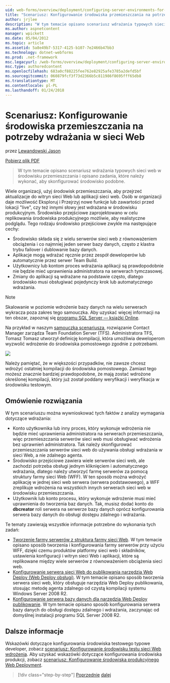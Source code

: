 ```yaml
---
uid: web-forms/overview/deployment/configuring-server-environments-for-web-deployment/scenario-configuring-a-staging-environment-for-web-deployment
title: "Scenariusz: Konfigurowanie środowiska przemieszczania na potrzeby wdrażania w sieci Web | Dokumentacja firmy Microsoft"
author: jrjlee
description: "W tym temacie opisano scenariusz wdrażania typowych sieci web w środowisku przemieszczania i opisano zadania, które należy wykonać, aby skonfigurować podobne env..."
ms.author: aspnetcontent
manager: wpickett
ms.date: 05/04/2012
ms.topic: article
ms.assetid: 5a8e49b7-5317-4125-b107-7e2466b47bb3
ms.technology: dotnet-webforms
ms.prod: .net-framework
msc.legacyurl: /web-forms/overview/deployment/configuring-server-environments-for-web-deployment/scenario-configuring-a-staging-environment-for-web-deployment
msc.type: authoredcontent
ms.openlocfilehash: 683a0cf88225fee762e82925afe3785a2defd5bf
ms.sourcegitcommit: 060879fcf3f73d2366b5c811986f8695fff65db8
ms.translationtype: MT
ms.contentlocale: pl-PL
ms.lasthandoff: 01/24/2018
---
```

<a name="scenario-configuring-a-staging-environment-for-web-deployment"></a>Scenariusz: Konfigurowanie środowiska przemieszczania na potrzeby wdrażania w sieci Web
====================
przez [Lewandowski Jason](https://github.com/jrjlee)

[Pobierz plik PDF](https://msdnshared.blob.core.windows.net/media/MSDNBlogsFS/prod.evol.blogs.msdn.com/CommunityServer.Blogs.Components.WeblogFiles/00/00/00/63/56/8130.DeployingWebAppsInEnterpriseScenarios.pdf)

> W tym temacie opisano scenariusz wdrażania typowych sieci web w środowisku przemieszczania i opisano zadania, które należy wykonać, aby skonfigurować środowisko podobne.


Wiele organizacji, użyj środowisk przemieszczania, aby przejrzeć aktualizacje do witryn sieci Web lub aplikacji sieci web. Osób w organizacji daje możliwość Eksploruj i Przejrzyj nowe funkcje lub zawartości przed lokacji "live", czy też innymi słowy jest wdrażana w środowisku produkcyjnym. Środowisko przejściowe zaprojektowano w celu replikowania środowiska produkcyjnego możliwie, aby realistyczne podglądu. Tego rodzaju środowisko przejściowe zwykle ma następujące cechy:

- Środowisko składa się z wielu serwerów sieci web z równoważeniem obciążenia i co najmniej jeden serwer bazy danych, często z klastra trybu failover i dublowanie bazy danych.
- Aplikacje mogą wdrażać ręcznie przez zespół deweloperów lub automatycznie przez serwer Team Build.
- Użytkownicy lub kontom proces wdrażania aplikacji są prawdopodobnie nie będzie mieć uprawnienia administratora na serwerach tymczasowej.
- Zmiany do aplikacji są wdrażane na podstawie często, dlatego środowisko musi obsługiwać pojedynczy krok lub automatycznego wdrażania.

> [!NOTE]
> Skalowanie w poziomie wdrożenie bazy danych na wielu serwerach wykracza poza zakres tego samouczka. Aby uzyskać więcej informacji na ten obszar, zapoznaj się [programu SQL Server — książki Online](https://technet.microsoft.com/library/ms130214.aspx).


Na przykład w naszym [samouczka scenariusza](../deploying-web-applications-in-enterprise-scenarios/enterprise-web-deployment-scenario-overview.md), rozwiązanie Contact Manager zarządza Team Foundation Server (TFS). Administratora TFS, Tomasz Tomasz utworzył definicję kompilacji, która umożliwia deweloperom wyzwolić wdrożenie do środowiska pomostowego zgodnie z potrzebami.

![](scenario-configuring-a-staging-environment-for-web-deployment/_static/image1.png)

Należy pamiętać, że w większości przypadków, nie zawsze chcesz wdrożyć ostatniej kompilacji do środowiska pomostowego. Zamiast tego możesz znacznie bardziej prawdopodobne, że mają zostać wdrożone określonej kompilacji, który już został poddany weryfikacji i weryfikacja w środowisku testowym.

## <a name="solution-overview"></a>Omówienie rozwiązania

W tym scenariuszu można wywnioskować tych faktów z analizy wymagania dotyczące wdrażania:

- Konto użytkownika lub inny proces, który wykonuje wdrożenia nie będzie mieć uprawnienia administratora na serwerach przemieszczania, więc przemieszczania serwerów sieci web musi obsługiwać wdrożenia bez uprawnień administratora. Tak należy skonfigurować przemieszczania serwerów sieci web do używania obsługi wdrażania w sieci Web, a nie zdalnego agenta.
- Środowisko przejściowe zawiera wiele serwerów sieci web, ale zachodzi potrzeba obsługi jednym kliknięciem i automatycznego wdrażania, dlatego należy utworzyć farmę serwerów za pomocą struktury farmy sieci Web (WFF). W ten sposób można wdrożyć aplikację w jednej sieci web serwera (serwera podstawowego), a WFF zreplikuje wdrożenia na wszystkich innych serwerach sieci web w środowisku przemieszczania.
- Użytkownik lub konto procesu, który wykonuje wdrożenie musi mieć uprawnienia do tworzenia baz danych. Tak, musisz dodać konto do **dbcreator** roli serwera na serwerze bazy danych oprócz konfigurowania serwera bazy danych do obsługi dostępu zdalnego i wdrażania.

Te tematy zawierają wszystkie informacje potrzebne do wykonania tych zadań:

- [Tworzenie farmy serwerów z struktura farmy sieci Web](creating-a-server-farm-with-the-web-farm-framework.md). W tym temacie opisano sposób tworzenia i konfigurowania farmy serwerów przy użyciu WFF, dzięki czemu produktów platformy sieci web i składników, ustawienia konfiguracji i witryn sieci Web i aplikacji, które są replikowane między wiele serwerów z równoważeniem obciążenia sieci web.
- [Konfigurowanie serwera sieci Web do publikowania narzędzia Web Deploy (Web Deploy obsługi)](configuring-a-web-server-for-web-deploy-publishing-web-deploy-handler.md). W tym temacie opisano sposób tworzenia serwera sieci web, który obsługuje narzędzia Web Deploy publikowania, stosując metodę agenta zdalnego od czystą kompilacji systemu Windows Server 2008 R2.
- [Konfigurowanie serwera bazy danych dla narzędzia Web Deploy publikowanie](configuring-a-database-server-for-web-deploy-publishing.md). W tym temacie opisano sposób konfigurowania serwera bazy danych do obsługi dostępu zdalnego i wdrażania, zaczynając od domyślnej instalacji programu SQL Server 2008 R2.

## <a name="further-reading"></a>Dalsze informacje

Wskazówki dotyczące konfigurowania środowiska testowego typowe developer, zobacz [scenariusz: Konfigurowanie środowisku testu sieci Web wdrożenia](scenario-configuring-a-test-environment-for-web-deployment.md). Aby uzyskać wskazówki dotyczące konfigurowania środowiska produkcji, zobacz [scenariusz: Konfigurowanie środowiska produkcyjnego Web Deployment](scenario-configuring-a-production-environment-for-web-deployment.md).

>[!div class="step-by-step"]
[Poprzednie](scenario-configuring-a-test-environment-for-web-deployment.md)
[dalej](scenario-configuring-a-production-environment-for-web-deployment.md)
